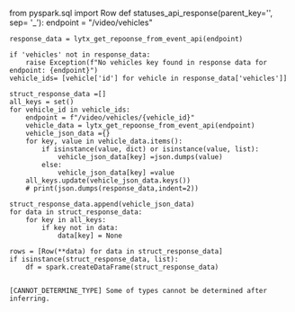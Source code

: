 from pyspark.sql import Row
def statuses_api_response(parent_key='', sep= '_'):
    endpoint = "/video/vehicles"   

    response_data = lytx_get_repoonse_from_event_api(endpoint)

    if 'vehicles' not in response_data:
        raise Exception(f"No vehicles key found in response data for endpoint: {endpoint}")
    vehicle_ids= [vehicle['id'] for vehicle in response_data['vehicles']]

    struct_response_data =[]
    all_keys = set()
    for vehicle_id in vehicle_ids:
        endpoint = f"/video/vehicles/{vehicle_id}"
        vehicle_data = lytx_get_repoonse_from_event_api(endpoint)
        vehicle_json_data ={}
        for key, value in vehicle_data.items():
            if isinstance(value, dict) or isinstance(value, list):
                vehicle_json_data[key] =json.dumps(value)
            else:
                vehicle_json_data[key] =value
        all_keys.update(vehicle_json_data.keys())
        # print(json.dumps(response_data,indent=2))

    struct_response_data.append(vehicle_json_data)
    for data in struct_response_data:
        for key in all_keys:
            if key not in data:
                data[key] = None
    
    rows = [Row(**data) for data in struct_response_data]
    if isinstance(struct_response_data, list):
        df = spark.createDataFrame(struct_response_data)


    [CANNOT_DETERMINE_TYPE] Some of types cannot be determined after inferring.
